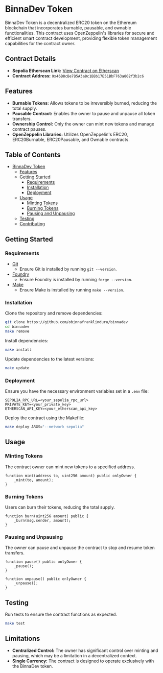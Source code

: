 # BinnaDev Token

BinnaDev Token is a decentralized ERC20 token on the Ethereum blockchain that incorporates burnable, pausable, and ownable functionalities. This contract uses OpenZeppelin's libraries for secure and efficient smart contract development, providing flexible token management capabilities for the contract owner.

## Contract Details

- **Sepolia Etherscan Link:** [View Contract on Etherscan](https://sepolia.etherscan.io/address/0x46B8cBe7B5A3a8c1BBb17E51BbF763a802f3b2c6)
- **Contract Address:** `0x46B8cBe7B5A3a8c1BBb17E51BbF763a802f3b2c6`

## Features

- **Burnable Tokens:** Allows tokens to be irreversibly burned, reducing the total supply.
- **Pausable Contract:** Enables the owner to pause and unpause all token transfers.
- **Ownership Control:** Only the owner can mint new tokens and manage contract pauses.
- **OpenZeppelin Libraries:** Utilizes OpenZeppelin's ERC20, ERC20Burnable, ERC20Pausable, and Ownable contracts.

## Table of Contents

- [BinnaDev Token](#binnadev-token)
  - [Features](#features)
  - [Getting Started](#getting-started)
    - [Requirements](#requirements)
    - [Installation](#installation)
    - [Deployment](#deployment)
  - [Usage](#usage)
    - [Minting Tokens](#minting-tokens)
    - [Burning Tokens](#burning-tokens)
    - [Pausing and Unpausing](#pausing-and-unpausing)
  - [Testing](#testing)
  - [Contributing](#contributing)

## Getting Started

### Requirements

- [Git](https://git-scm.com/book/en/v2/Getting-Started-Installing-Git)
  - Ensure Git is installed by running `git --version`.
- [Foundry](https://getfoundry.sh/)
  - Ensure Foundry is installed by running `forge --version`.
- [Make](https://www.gnu.org/software/make/)
  - Ensure Make is installed by running `make --version`.

### Installation

Clone the repository and remove dependencies:

```bash
git clone https://github.com/obinnafranklinduru/binnadev
cd binnadev
make remove
```

Install dependencies:

```bash
make install
```

Update dependencies to the latest versions:

```bash
make update
```

### Deployment

Ensure you have the necessary environment variables set in a `.env` file:

```env
SEPOLIA_RPC_URL=<your_sepolia_rpc_url>
PRIVATE_KEY=<your_private_key>
ETHERSCAN_API_KEY=<your_etherscan_api_key>
```

Deploy the contract using the Makefile:

```bash
make deploy ARGS="--network sepolia"
```

## Usage

### Minting Tokens

The contract owner can mint new tokens to a specified address.

```solidity
function mint(address to, uint256 amount) public onlyOwner {
    _mint(to, amount);
}
```

### Burning Tokens

Users can burn their tokens, reducing the total supply.

```solidity
function burn(uint256 amount) public {
    _burn(msg.sender, amount);
}
```

### Pausing and Unpausing

The owner can pause and unpause the contract to stop and resume token transfers.

```solidity
function pause() public onlyOwner {
    _pause();
}

function unpause() public onlyOwner {
    _unpause();
}
```

## Testing

Run tests to ensure the contract functions as expected.

```bash
make test
```

## Limitations

- **Centralized Control:** The owner has significant control over minting and pausing, which may be a limitation in a decentralized context.
- **Single Currency:** The contract is designed to operate exclusively with the BinnaDev token.

